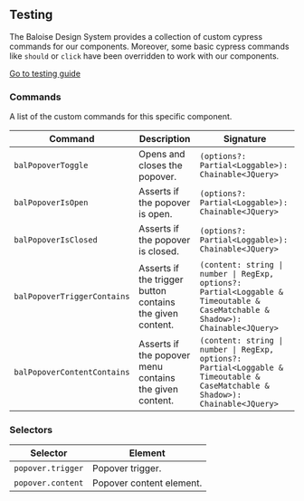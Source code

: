 ## Testing

The Baloise Design System provides a collection of custom cypress commands for our components. Moreover, some basic cypress commands like `should` or `click` have been overridden to work with our components.

<a class="sb-unstyled button is-primary" href="../?path=/docs/development-testing--page">Go to testing guide</a>

<!-- START: human documentation -->



<!-- END: human documentation -->

### Commands

A list of the custom commands for this specific component.

| Command                     | Description                                               | Signature                                                                                                                      |
| --------------------------- | --------------------------------------------------------- | ------------------------------------------------------------------------------------------------------------------------------ |
| `balPopoverToggle`          | Opens and closes the popover.                             | `(options?: Partial<Loggable>): Chainable<JQuery>`                                                                             |
| `balPopoverIsOpen`          | Asserts if the popover is open.                           | `(options?: Partial<Loggable>): Chainable<JQuery>`                                                                             |
| `balPopoverIsClosed`        | Asserts if the popover is closed.                         | `(options?: Partial<Loggable>): Chainable<JQuery>`                                                                             |
| `balPopoverTriggerContains` | Asserts if the trigger button contains the given content. | `(content: string \| number \| RegExp, options?: Partial<Loggable & Timeoutable & CaseMatchable & Shadow>): Chainable<JQuery>` |
| `balPopoverContentContains` | Asserts if the popover menu contains the given content.   | `(content: string \| number \| RegExp, options?: Partial<Loggable & Timeoutable & CaseMatchable & Shadow>): Chainable<JQuery>` |


### Selectors

| Selector          | Element                  |
| ----------------- | ------------------------ |
| `popover.trigger` | Popover trigger.         |
| `popover.content` | Popover content element. |

